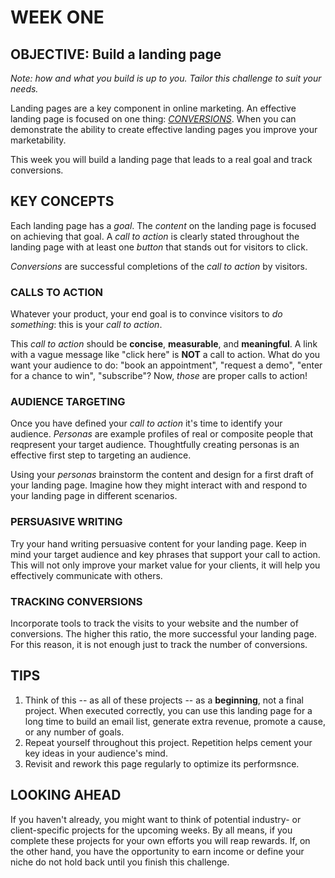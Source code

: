 # WEEK ONE

## OBJECTIVE: Build a landing page

_Note: how and what you build is up to you. Tailor this challenge to suit your needs._

Landing pages are a key component in online marketing. An effective landing page is focused on one thing: _[CONVERSIONS](#conversion-def)_. When you can demonstrate the ability to create effective landing pages you improve your marketability.

This week you will build a landing page that leads to a real goal and track conversions.

## KEY CONCEPTS

Each landing page has a _goal_. The _content_ on the landing page is focused on achieving that goal. A _call to action_ is clearly stated throughout the landing page with at least one _button_ that stands out for visitors to click.

<dfn id="conversion-def">Conversions</dfn> are successful completions of the _call to action_ by visitors.

### CALLS TO ACTION

Whatever your product, your end goal is to convince visitors to _do something_: this is your <dfn>_call to action_</dfn>.

This _call to action_ should be __concise__, __measurable__, and __meaningful__. A link with a vague message like "click here" is __NOT__ a call to action. What do you want your audience to do: "book an appointment", "request a demo", "enter for a chance to win", "subscribe"? Now, _those_ are proper calls to action!

### AUDIENCE TARGETING

Once you have defined your _call to action_ it's time to identify your audience. _<dfn>Personas</dfn>_ are example profiles of real or composite people that reqpresent your target audience. Thoughtfully creating personas is an effective first step to targeting an audience.

Using your _personas_ brainstorm the content and design for a first draft of your landing page. Imagine how they might interact with and respond to your landing page in different scenarios.

### PERSUASIVE WRITING

Try your hand writing persuasive content for your landing page. Keep in mind your target audience and key phrases that support your call to action. This will not only improve your market value for your clients, it will help you effectively communicate with others.

### TRACKING CONVERSIONS

Incorporate tools to track the visits to your website and the number of conversions. The higher this ratio, the more successful your landing page. For this reason, it is not enough just to track the number of conversions.

## TIPS

1. Think of this -- as all of these projects -- as a __beginning__, not a final project. When executed correctly, you can use this landing page for a long time to build an email list, generate extra revenue, promote a cause, or any number of goals.
2. Repeat yourself throughout this project. Repetition helps cement your key  ideas in your audience's mind.
3. Revisit and rework this page regularly to optimize its performsnce.

## LOOKING AHEAD

If you haven't already, you might want to think of potential industry- or client-specific projects for the upcoming weeks. By all means, if you complete these projects for your own efforts you will reap rewards. If, on the other hand, you have the opportunity to earn income or define your niche do not hold back until you finish this challenge.